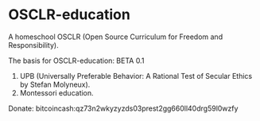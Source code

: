 # OSCLR-education
A homeschool OSCLR (Open Source Curriculum for Freedom and Responsibility). 

The basis for OSCLR-education: BETA 0.1
1. UPB (Universally Preferable Behavior: A Rational Test of Secular Ethics by Stefan Molyneux).
2. Montessori education.





Donate: bitcoincash:qz73n2wkyzyzds03prest2gg660ll40drg59l0wzfy

